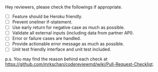 Hey reviewers, please check the followings if appropriate.

- [ ] Feature should be Heroku friendly.
- [ ] Prevent oneliner if-statement.
- [ ] Use early return for negative case as much as possible.
- [ ] Validate all external inputs (including data from partner API).
- [ ] Error or failure cases are handled.
- [ ] Provide actionable error message as much as possible.
- [ ] Unit test friendly interface and unit test included.

p.s. You may find the reason behind each check at https://github.com/mrkschan/codereviewmd/wiki/Pull-Request-Checklist.
